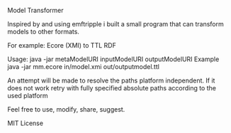 Model Transformer

Inspired by and using emftripple i built a small program that can transform models to other formats.

For example: 
Ecore (XMI) to TTL RDF

Usage: java -jar metaModelURI inputModelURI outputModelURI
Example java -jar mm.ecore in/model.xmi out/outputmodel.ttl

An attempt will be made to resolve the paths platform independent. If it does not work retry with fully specified absolute paths according to the used platform

Feel free to use, modify, share, suggest.

MIT License
